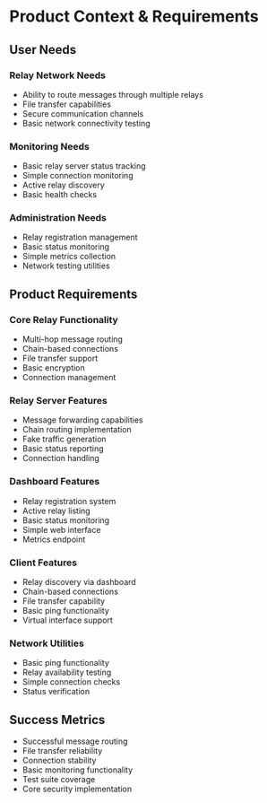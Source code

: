 # Product Context & Requirements

## User Needs

### Relay Network Needs
- Ability to route messages through multiple relays
- File transfer capabilities
- Secure communication channels
- Basic network connectivity testing

### Monitoring Needs
- Basic relay server status tracking
- Simple connection monitoring
- Active relay discovery
- Basic health checks

### Administration Needs
- Relay registration management
- Basic status monitoring
- Simple metrics collection
- Network testing utilities

## Product Requirements

### Core Relay Functionality
- Multi-hop message routing
- Chain-based connections
- File transfer support
- Basic encryption
- Connection management

### Relay Server Features
- Message forwarding capabilities
- Chain routing implementation
- Fake traffic generation
- Basic status reporting
- Connection handling

### Dashboard Features
- Relay registration system
- Active relay listing
- Basic status monitoring
- Simple web interface
- Metrics endpoint

### Client Features
- Relay discovery via dashboard
- Chain-based connections
- File transfer capability
- Basic ping functionality
- Virtual interface support

### Network Utilities
- Basic ping functionality
- Relay availability testing
- Simple connection checks
- Status verification

## Success Metrics
- Successful message routing
- File transfer reliability
- Connection stability
- Basic monitoring functionality
- Test suite coverage
- Core security implementation
